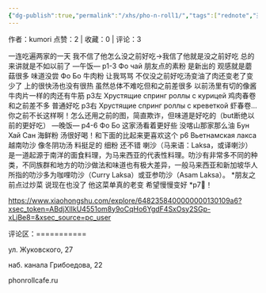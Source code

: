 ```yaml
---
{"dg-publish":true,"permalink":"/xhs/pho-n-roll1/","tags":["rednote","圣彼得堡"]}
---
```


作者：kumori
点赞：2   |   收藏：0   |   评论：3

一连吃遍两家的一天 我不信了他怎么没之前好吃→我信了他就是没之前好吃 总的来讲就是不如以前了
—午饭— p1-3
Фо чай 朋友点的素粉 是新出的 观感就是蘑菇很多 味道没尝
Фо Бо 牛肉粉 让我骂骂 不仅没之前好吃汤变油了肉还变老了变少了 上的很快汤也没有很热 虽然总体不难吃但和之前差很多 以前汤里有切的像酱牛肉片一样的肉还有牛筋
p3左 Хрустящие спринг роллы с курицей 鸡肉春卷 和之前差不多 普通好吃
p3右 Хрустящие спринг роллы с креветкой 虾春卷…你之前不长这样啊！怎么还用之前的图，简直欺诈，但味道是好吃的（but断绝以前的更好吃）
—晚饭— p4-6
Фо Бо 这家汤看着更好些 没喀山那家那么油
Бун Хай Сан 海鲜粉 汤很好喝！和下面的比起来更喜欢这个
p6 Вьетнамская лакса 越南叻沙 像冬阴功汤 料挺足的 细粉 还不错
喇沙（马来语：Laksa，或译喇沙）是一道起源于南洋的面食料理，为马来西亚的代表性料理。叻沙有非常多不同的种类，不同族群和地方的叻沙做法和味道也有极大差异，一般马来西亚和新加坡华人所指的叻沙多为咖哩叻沙（Curry Laksa）或亚参叻沙（Asam Laksa）。
*朋友之前点过炒菜 说现在也没了 他这菜单真的老变 希望慢慢变好
*p7🍊！

https://www.xiaohongshu.com/explore/6482358400000000130109a6?xsec_token=ABdjXlIkU4551om8y9oCqHo6YgdF4SxOsy2SGp-xLjBe8=&xsec_source=pc_user

评论区：===========

ул. Жуковского, 27

наб. канала Грибоедова, 22

phonrollcafe.ru